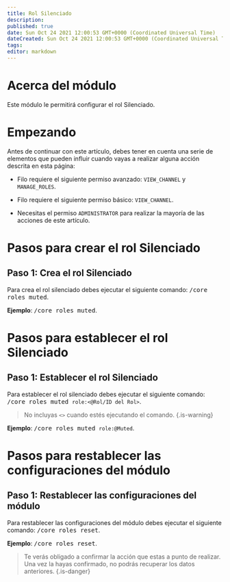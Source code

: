 ```yaml
---
title: Rol Silenciado
description:
published: true
date: Sun Oct 24 2021 12:00:53 GMT+0000 (Coordinated Universal Time)
dateCreated: Sun Oct 24 2021 12:00:53 GMT+0000 (Coordinated Universal Time)
tags:
editor: markdown
---
```


# Acerca del módulo

Este módulo le permitirá configurar el rol Silenciado.

# Empezando

Antes de continuar con este artículo, debes tener en cuenta una serie de elementos que pueden influir cuando vayas a realizar alguna acción descrita en esta página:

- Filo requiere el siguiente permiso avanzado: ``VIEW_CHANNEL`` y ``MANAGE_ROLES``.

- Filo requiere el siguiente permiso básico: ``VIEW_CHANNEL``.

- Necesitas el permiso ``ADMINISTRATOR`` para realizar la mayoría de las acciones de este artículo.

# Pasos para crear el rol Silenciado

## **Paso 1**: Crea el rol Silenciado

Para crea el rol silenciado debes ejecutar el siguiente comando: <kbd>/core roles muted</kbd>.

**Ejemplo**: <kbd>/core roles muted</kbd>.

# Pasos para establecer el rol Silenciado

## **Paso 1**: Establecer el rol Silenciado

Para establecer el rol silenciado debes ejecutar el siguiente comando: <kbd>/core roles muted ``role:<@Rol/ID del Rol>``</kbd>.

> No incluyas ``<>`` cuando estés ejecutando el comando.
{.is-warning}

**Ejemplo**: <kbd>/core roles muted ``role:@Muted``</kbd>.

# Pasos para restablecer las configuraciones del módulo

## **Paso 1**: Restablecer las configuraciones del módulo

Para restablecer las configuraciones del módulo debes ejecutar el siguiente comando: <kbd>/core roles reset</kbd>.

**Ejemplo**: <kbd>/core roles reset</kbd>.

> Te verás obligado a confirmar la acción que estas a punto de realizar. Una vez la hayas confirmado, no podrás recuperar los datos anteriores.
{.is-danger}
